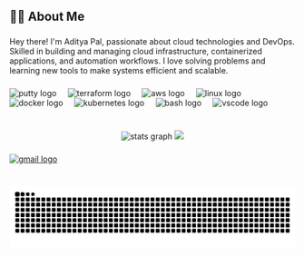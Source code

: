 <h2 align="left">👨‍💻 About Me</h2>

###

<p align="left">
Hey there! I'm Aditya Pal, passionate about cloud technologies and DevOps. Skilled in building and managing cloud infrastructure, containerized applications, and automation workflows. I love solving problems and learning new tools to make systems efficient and scalable.
</p>

###

<div align="left">
  <img src="https://cdn.jsdelivr.net/gh/devicons/devicon/icons/putty/putty-original.svg" height="30" alt="putty logo"  />
  <img width="12" />
  <img src="https://cdn.jsdelivr.net/gh/devicons/devicon/icons/terraform/terraform-original.svg" height="30" alt="terraform logo"  />
  <img width="12" />
  <img src="https://cdn.jsdelivr.net/gh/devicons/devicon/icons/amazonwebservices/amazonwebservices-line-wordmark.svg" height="30" alt="aws logo"  />
  <img width="12" />
  <img src="https://cdn.jsdelivr.net/gh/devicons/devicon/icons/linux/linux-original.svg" height="30" alt="linux logo"  />
  <img width="12" />
  <img src="https://cdn.jsdelivr.net/gh/devicons/devicon/icons/docker/docker-original.svg" height="30" alt="docker logo"  />
  <img width="12" />
  <img src="https://cdn.jsdelivr.net/gh/devicons/devicon/icons/kubernetes/kubernetes-plain.svg" height="30" alt="kubernetes logo"  />
  <img width="12" />
  <img src="https://cdn.jsdelivr.net/gh/devicons/devicon/icons/bash/bash-original.svg" height="30" alt="bash logo"  />
  <img width="12" />
  <img src="https://cdn.jsdelivr.net/gh/devicons/devicon/icons/vscode/vscode-original.svg" height="30" alt="vscode logo"  />
</div>

###

<br clear="both">
<div align="center">
  <img src="https://github-readme-stats.vercel.app/api?username=adityapal&hide_title=false&hide_rank=false&show_icons=true&include_all_commits=true&count_private=true&disable_animations=false&theme=dark&hide_border=false&locale=en" height="150" alt="stats graph" />
<img src="https://github-readme-stats.vercel.app/api/top-langs?username=adityapal&hide=SQLPL,HTML,CSS&langs_count=8&layout=compact&theme=dark" />
</div>

###

<div align="left">
  <a href="adityapal3726@gmail.com">
    <img src="https://img.shields.io/static/v1?message=Gmail&logo=gmail&label=&color=D14836&logoColor=white&labelColor=&style=for-the-badge" height="35" alt="gmail logo" />
  </a>
</div>


###

<br clear="both">

<img src="https://raw.githubusercontent.com/pal-aditya/pal-aditya/output/snake.svg" alt="Snake animation" />

###

